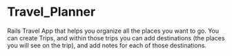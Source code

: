 # Travel_Planner
Rails Travel App that helps you organize all the places you want to go. You can create Trips, and within those trips you can add destinations (the places you will see on the trip), and add notes for each of those destinations.
